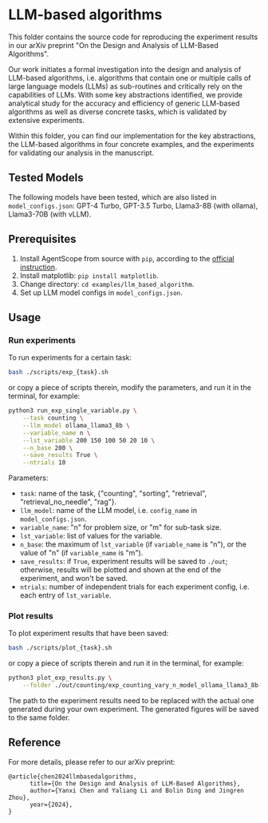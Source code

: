 # LLM-based algorithms


This folder contains the source code for reproducing the experiment results in our arXiv preprint "On the Design and Analysis of LLM-Based Algorithms".

Our work initiates a formal investigation into the design and analysis of LLM-based algorithms,
i.e. algorithms that contain one or multiple calls of large language models (LLMs) as sub-routines and critically rely on the capabilities of LLMs.
With some key abstractions identified, we provide analytical study for the accuracy and efficiency of generic LLM-based algorithms as well as diverse concrete tasks, which is validated by extensive experiments.

Within this folder, you can find our implementation for the key abstractions,
the LLM-based algorithms in four concrete examples,
and the experiments for validating our analysis in the manuscript.


## Tested Models

The following models have been tested, which are also listed in `model_configs.json`:
GPT-4 Turbo,
GPT-3.5 Turbo,
Llama3-8B (with ollama),
Llama3-70B (with vLLM).


## Prerequisites


1. Install AgentScope from source with `pip`, according to the [official instruction](../../README.md).
2. Install matplotlib: `pip install matplotlib`.
3. Change directory: `cd examples/llm_based_algorithm`.
4. Set up LLM model configs in `model_configs.json`.



## Usage

### Run experiments

To run experiments for a certain task:
```bash
bash ./scripts/exp_{task}.sh
```
or copy a piece of scripts therein, modify the parameters, and run it in the terminal, for example:
```bash
python3 run_exp_single_variable.py \
    --task counting \
    --llm_model ollama_llama3_8b \
    --variable_name n \
    --lst_variable 200 150 100 50 20 10 \
    --n_base 200 \
    --save_results True \
    --ntrials 10
```

Parameters:
- `task`: name of the task, {"counting", "sorting", "retrieval", "retrieval_no_needle", "rag"}.
- `llm_model`: name of the LLM model, i.e. `config_name` in `model_configs.json`.
- `variable_name`: "n" for problem size, or "m" for sub-task size.
- `lst_variable`: list of values for the variable.
- `n_base`: the maximum of `lst_variable` (if `variable_name` is "n"), or the value of "n" (if `variable_name` is "m").
- `save_results`: if `True`, experiment results will be saved to `./out`; otherwise, results will be plotted and shown at the end of the experiment, and won't be saved.
- `ntrials`: number of independent trials for each experiment config, i.e. each entry of `lst_variable`.


### Plot results

To plot experiment results that have been saved:
```bash
bash ./scripts/plot_{task}.sh
```
or copy a piece of scripts therein and run it in the terminal, for example:
```bash
python3 plot_exp_results.py \
    --folder ./out/counting/exp_counting_vary_n_model_ollama_llama3_8b-2024-06-19-11-11-13-kkwrhc
```
The path to the experiment results need to be replaced with the actual one generated during your own experiment.
The generated figures will be saved to the same folder.


## Reference

For more details, please refer to our arXiv preprint:
```
@article{chen2024llmbasedalgorithms,
      title={On the Design and Analysis of LLM-Based Algorithms},
      author={Yanxi Chen and Yaliang Li and Bolin Ding and Jingren Zhou},
      year={2024},
}
```

